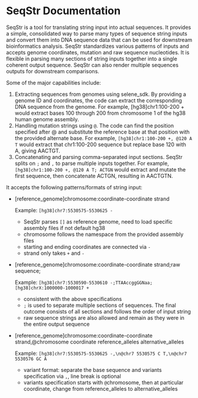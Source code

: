 # SeqStr Documentation

SeqStr is a tool for translating string input into actual sequences. It provides a simple, consolidated way to parse many types of sequence string inputs and convert them into DNA sequence data that can be used for downstream bioinformatics analysis. SeqStr standardizes various patterns of inputs and accepts genome coordinates, mutation and raw sequence nucleotides. It is flexible in parsing many sections of string inputs together into a single coherent output sequence. SeqStr can also render multiple sequences outputs for downstream comparisons.  

Some of the major capabilities include:
  1. Extracting sequences from genomes using selene_sdk. By providing a genome ID and coordinates, the code can extract the corresponding DNA sequence from the genome. For example, [hg38]chr1:100-200 + would extract bases 100 through 200 from chromosome 1 of the hg38 human genome assembly.
  2. Handling mutation strings using `@`. The code can find the position specified after @ and substitute the reference base at that position with the provided alternate base. For example, `[hg38]chr1:100-200 +, @120 A T` would extract that chr1:100-200 sequence but replace base 120 with A, giving AACTGT. 
  3. Concatenating and parsing comma-separated input sections. SeqStr splits on `;` and `,` to parse multiple inputs together. For example, `[hg38]chr1:100-200 +, @120 A T; ACTGN` would extract and mutate the first sequence, then concatenate ACTGN, resulting in AACTGTN.

It accepts the following patterns/formats of string input:

- [reference_genome]chromosome:coordinate-coordinate strand

  Example: `[hg38]chr7:5530575-5530625 -`

    - SeqStr parses `[]` as reference genome, need to load specific assembly files if not default hg38
    - chromosome follows the namespace from the provided assembly files
    - starting and ending coordinates are connected via `-`
    - strand only takes `+` and `-`

- [reference_genome]chromosome:coordinate-coordinate strand;raw sequence;

  Example: `[hg38]chr7:5530590-5530610 -;TTAAccggGGNaa;[hg38]chrX:1000000-1000017 +`

    - consistent with the above specifications
    - `;` is used to separate multiple sections of sequences. The final outcome consists of all sections and follows the order of input string
    - raw sequence strings are also allowed and remain as they were in the entire output sequence

- [reference_genome]chromosome:coordinate-coordinate strand,@chromosome coordinate reference_alleles alternative_alleles 

  Example: `[hg38]chr7:5530575-5530625 -,\n@chr7 5530575 C T,\n@chr7 5530576 GC A`

    - variant format: separate the base sequence and variants specification via `,`, line break is optional
    - variants specification starts with `@`chromosome, then at particular coordinate, change from reference_alleles to alternative_alleles 
